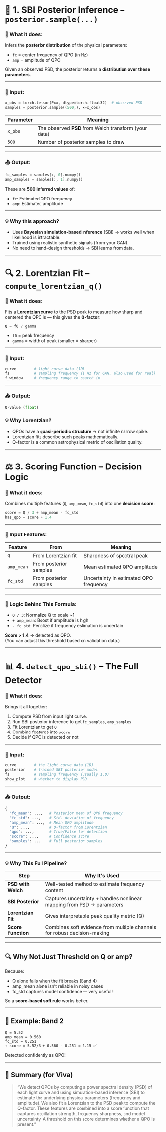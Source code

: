 
# 🧠 1. SBI Posterior Inference – `posterior.sample(...)`

### 🔧 What it does:
Infers the **posterior distribution** of the physical parameters:
- `fc` = center frequency of QPO (in Hz)
- `amp` = amplitude of QPO

Given an observed PSD, the posterior returns a **distribution over these parameters**.

---

### 🔢 Input:
```python
x_obs = torch.tensor(Pxx, dtype=torch.float32)  # observed PSD
samples = posterior.sample((500,), x=x_obs)
```

| Parameter        | Meaning                                             |
|------------------|-----------------------------------------------------|
| `x_obs`          | The observed **PSD** from Welch transform (your data) |
| `500`            | Number of posterior samples to draw                |

---

### 📤 Output:
```python
fc_samples = samples[:, 0].numpy()
amp_samples = samples[:, 1].numpy()
```

These are **500 inferred values** of:
- `fc`: Estimated QPO frequency
- `amp`: Estimated amplitude

---

### 💡 Why this approach?
- Uses **Bayesian simulation-based inference** (SBI) → works well when likelihood is intractable.
- Trained using realistic synthetic signals (from your GAN).
- No need to hand-design thresholds → SBI learns from data.

---

# 🔍 2. Lorentzian Fit – `compute_lorentzian_q()`

### 🔧 What it does:
Fits a **Lorentzian curve** to the PSD peak to measure how sharp and centered the QPO is — this gives the **Q-factor**:

```python
Q = f0 / gamma
```

- `f0` = peak frequency
- `gamma` = width of peak (smaller = sharper)

---

### 🔢 Input:
```python
curve        # light curve data (1D)
fs           # sampling frequency (1 Hz for GAN, also used for real)
f_window     # frequency range to search in
```

---

### 📤 Output:
```python
Q-value (float)
```

### 💡 Why Lorentzian?
- QPOs have a **quasi-periodic structure** → not infinite narrow spike.
- Lorentzian fits describe such peaks mathematically.
- Q-factor is a common astrophysical metric of oscillation quality.

---

# ⚖️ 3. Scoring Function – Decision Logic

### 🔧 What it does:
Combines multiple features (`Q`, `amp_mean`, `fc_std`) into one **decision score**:
```python
score = Q / 3 + amp_mean - fc_std
has_qpo = score > 1.4
```

---

### 🔢 Input Features:
| Feature         | From                     | Meaning                                          |
|------------------|--------------------------|--------------------------------------------------|
| `Q`             | From Lorentzian fit       | Sharpness of spectral peak                      |
| `amp_mean`      | From posterior samples    | Mean estimated QPO amplitude                    |
| `fc_std`        | From posterior samples    | Uncertainty in estimated QPO frequency          |

---

### 🧠 Logic Behind This Formula:
- `Q / 3`: Normalize Q to scale ~1
- `+ amp_mean`: Boost if amplitude is high
- `- fc_std`: Penalize if frequency estimation is uncertain

**Score > 1.4** → detected as QPO.  
(You can adjust this threshold based on validation data.)

---

# 📊 4. `detect_qpo_sbi()` – The Full Detector

### 🔧 What it does:
Brings it all together:
1. Compute PSD from input light curve.
2. Run SBI posterior inference to get `fc_samples`, `amp_samples`
3. Fit Lorentzian to get `Q`
4. Combine features into `score`
5. Decide if QPO is detected or not

---

### 🔢 Input:
```python
curve        # the light curve data (1D)
posterior    # trained SBI posterior model
fs           # sampling frequency (usually 1.0)
show_plot    # whether to display PSD
```

---

### 📤 Output:
```python
{
  "fc_mean": ...,   # Posterior mean of QPO frequency
  "fc_std": ...,    # Std. deviation of frequency
  "amp_mean": ...,  # Mean QPO amplitude
  "Q": ...,         # Q-factor from Lorentzian
  "qpo": ...,       # True/False for detection
  "score": ...,     # Confidence score
  "samples": ...    # Full posterior samples
}
```

---

### 💡 Why This Full Pipeline?

| Step                  | Why It's Used                                                                 |
|------------------------|-------------------------------------------------------------------------------|
| **PSD with Welch**     | Well-tested method to estimate frequency content                             |
| **SBI Posterior**      | Captures uncertainty + handles nonlinear mapping from PSD → parameters       |
| **Lorentzian Fit**     | Gives interpretable peak quality metric (Q)                                  |
| **Score Function**     | Combines soft evidence from multiple channels for robust decision-making     |

---

## 🔍 Why Not Just Threshold on Q or amp?

Because:
- Q alone fails when the fit breaks (Band 4)
- amp_mean alone isn’t reliable in noisy cases
- fc_std captures model confidence — very useful!

So a **score-based soft rule** works better.

---

## 🧪 Example: Band 2

```text
Q = 5.52
amp_mean = 0.560
fc_std = 0.251
→ score = 5.52/3 + 0.560 - 0.251 = 2.15 ✅
```

Detected confidently as QPO!

---

## 🧠 Summary (for Viva)

> “We detect QPOs by computing a power spectral density (PSD) of each light curve and using simulation-based inference (SBI) to estimate the underlying physical parameters (frequency and amplitude). We also fit a Lorentzian to the PSD peak to compute the Q-factor. These features are combined into a score function that captures oscillation strength, frequency sharpness, and model uncertainty. A threshold on this score determines whether a QPO is present.”
